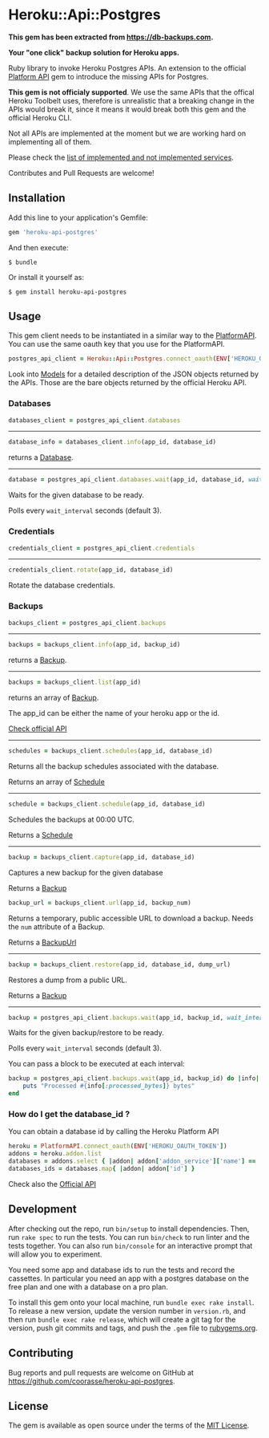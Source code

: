 # Heroku::Api::Postgres

**This gem has been extracted from https://db-backups.com.**

**Your "one click" backup solution for Heroku apps.**

Ruby library to invoke Heroku Postgres APIs.
An extension to the official [Platform API](https://github.com/heroku/platform-api) gem to introduce the missing APIs for Postgres.

**This gem is not officialy supported**. We use the same APIs that the offical Heroku Toolbelt uses,
therefore is unrealistic that a breaking change in the APIs would break it, since it means it would break
both this gem and the official Heroku CLI.


Not all APIs are implemented at the moment but we are working hard on implementing all of them.

Please check the [list of implemented and not implemented services](docs/services.md).

Contributes and Pull Requests are welcome!

## Installation

Add this line to your application's Gemfile:

```ruby
gem 'heroku-api-postgres'
```

And then execute:

    $ bundle

Or install it yourself as:

    $ gem install heroku-api-postgres

## Usage

This gem client needs to be instantiated in a similar way to the [PlatformAPI](https://github.com/heroku/platform-api).
You can use the same oauth key that you use for the PlatformAPI.

```ruby
postgres_api_client = Heroku::Api::Postgres.connect_oauth(ENV['HEROKU_OAUTH_TOKEN'])
```

Look into [Models](docs/models.md) for a detailed description of the JSON objects returned by the APIs.
Those are the bare objects returned by the official Heroku API.

### Databases

```ruby
databases_client = postgres_api_client.databases
```

---

```ruby
database_info = databases_client.info(app_id, database_id)
```

returns a [Database](docs/models.md#database).

---

```ruby
database = postgres_api_client.databases.wait(app_id, database_id, wait_interval: 5)
```

Waits for the given database to be ready.

Polls every `wait_interval` seconds (default 3).

### Credentials

```ruby
credentials_client = postgres_api_client.credentials
```

---

```ruby
credentials_client.rotate(app_id, database_id)
```

Rotate the database credentials.

### Backups

```ruby
backups_client = postgres_api_client.backups
```

---

```ruby
backups = backups_client.info(app_id, backup_id)
```

returns a [Backup](docs/models.md#backup).

---

```ruby
backups = backups_client.list(app_id)
```

returns an array of [Backup](docs/models.md#backup).

The app_id can be either the name of your heroku app or the id.

[Check official API](https://devcenter.heroku.com/articles/platform-api-reference#app)

---

```ruby
schedules = backups_client.schedules(app_id, database_id)
```

Returns all the backup schedules associated with the database.

Returns an array of [Schedule](docs/models.md#schedule)

---

```ruby
schedule = backups_client.schedule(app_id, database_id)
```

Schedules the backups at 00:00 UTC.

Returns a [Schedule](docs/models.md#schedule)

---


```ruby
backup = backups_client.capture(app_id, database_id)
```
Captures a new backup for the given database

Returns a [Backup](docs/models.md#backup)


```ruby
backup_url = backups_client.url(app_id, backup_num)
```
Returns a temporary, public accessible URL to download a backup.
Needs the `num` attribute of a Backup.

Returns a [BackupUrl](docs/models.md#backup_url)

---

```ruby
backup = backups_client.restore(app_id, database_id, dump_url)
```
Restores a dump from a public URL.

Returns a [Backup](docs/models.md#backup)

---

```ruby
backup = postgres_api_client.backups.wait(app_id, backup_id, wait_interval: 5)
```
Waits for the given backup/restore to be ready.

Polls every `wait_interval` seconds (default 3).

You can pass a block to be executed at each interval:

```ruby
backup = postgres_api_client.backups.wait(app_id, backup_id) do |info|
    puts "Processed #{info[:processed_bytes]} bytes"
end
```


### How do I get the database_id ?
You can obtain a database id by calling the Heroku Platform API

```ruby
heroku = PlatformAPI.connect_oauth(ENV['HEROKU_OAUTH_TOKEN'])
addons = heroku.addon.list
databases = addons.select { |addon| addon['addon_service']['name'] == 'heroku-postgresql' }
databases_ids = databases.map{ |addon| addon['id'] }
```

Check also the [Official API](https://devcenter.heroku.com/articles/platform-api-reference#add-on)

## Development

After checking out the repo, run `bin/setup` to install dependencies.
Then, run `rake spec` to run the tests.
You can run `bin/check` to run linter and the tests together.
You can also run `bin/console` for an interactive prompt that will allow you to experiment.

You need some app and database ids to run the tests and record the cassettes.
In particular you need an app with a postgres database on the free plan and one with a database on a pro plan.

To install this gem onto your local machine, run `bundle exec rake install`.
To release a new version, update the version number in `version.rb`, and then run `bundle exec rake release`,
which will create a git tag for the version, push git commits and tags,
and push the `.gem` file to [rubygems.org](https://rubygems.org).

## Contributing

Bug reports and pull requests are welcome on GitHub at https://github.com/coorasse/heroku-api-postgres.

## License

The gem is available as open source under the terms of the [MIT License](https://opensource.org/licenses/MIT).
